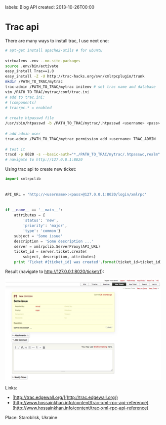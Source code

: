 labels: Blog
        API
created: 2013-10-26T00:00

# Trac api

There are many ways to install trac, I use next one:

```bash
# apt-get install apache2-utils # for ubuntu

virtualenv .env --no-site-packages
source .env/bin/activate
easy_install Trac==1.0
easy_install -Z -U http://trac-hacks.org/svn/xmlrpcplugin/trunk
mkdir /PATH_TO_TRAC/mytrac
trac-admin /PATH_TO_TRAC/mytrac initenv # set trac name and database
vim /PATH_TO_TRAC/mytrac/conf/trac.ini
# add to trac.ini:
# [components]
# tracrpc.* = enabled

# create htpasswd file
/usr/sbin/htpasswd -b /PATH_TO_TRAC/mytrac/.htpasswd <username> <pass> # use -c option for first time

# add admin user
trac-admin /PATH_TO_TRAC/mytrac permission add <username> TRAC_ADMIN

# test it
tracd -p 8020 -s --basic-auth="*,/PATH_TO_TRAC/mytrac/.htpasswd,realm" /PATH_TO_TRAC/mytrac
# navigate to http://127.0.0.1:8020
```

Using trac api to create new ticket:
```python
import xmlrpclib


API_URL = 'http://<username>:<pass>@127.0.0.1:8020/login/xmlrpc'


if __name__ == '__main__':
    attributes = {
        'status': 'new',
        'priority': 'major',
        'type': 'common'}
    subject = 'Some issue'
    description = 'Some description ...'
    server = xmlrpclib.ServerProxy(API_URL)
    ticket_id = server.ticket.create(
        subject, description, attributes)
    print 'Ticket #{ticket_id} was created'.format(ticket_id=ticket_id)
```

Result (navigate to http://127.0.0.1:8020/ticket/1):

![Trac ticket](trac_result.png)

Links:

- [http://trac.edgewall.org/](http://trac.edgewall.org/)
- [http://www.hossainkhan.info/content/trac-xml-rpc-api-reference](http://www.hossainkhan.info/content/trac-xml-rpc-api-reference)

Place: Starobilsk, Ukraine
